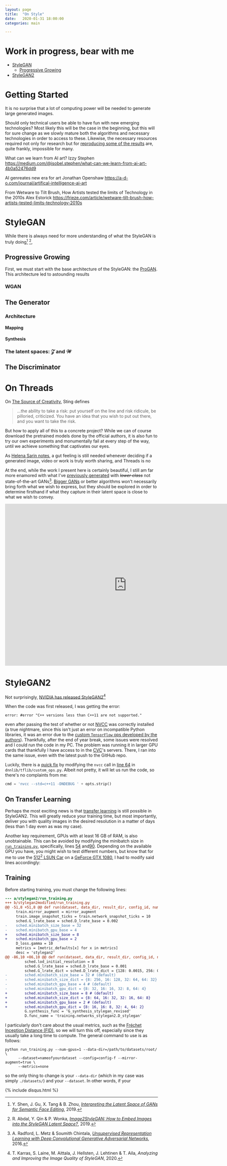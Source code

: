 ```yaml
---
layout: page
title:  "On Style"
date:   2020-01-31 18:00:00
categories: main

---
```


# **Work in progress, bear with me**

* [StyleGAN](#stylegan)
    - [Progressive Growing](#progan)
* [StyleGAN2](#stylegan2)


# Getting Started

It is no surprise that a lot of computing power will be needed to generate large generated images.

Should only technical users be able to have fun with new emerging technologies? Most likely this will be the case in the beginning, but this will for sure change as we slowly mature both the algorithms and necessary technologies in order to access to these. Likewise, the necessary resources required not only for research but for [reproducing some of the results](https://github.com/ajbrock/BigGAN-PyTorch) are, quite frankly, impossible for many.



What can we learn from AI art?
Izzy Stephen
https://medium.com/@isobel.stephen/what-can-we-learn-from-ai-art-4b0a52476dd9

AI genreates new era for art
Jonathan Openshaw
https://a-d-o.com/journal/artifical-intelligence-ai-art

From Wetware to Tilt Brush, How Artists tested the limits of Technology in the 2010s
Alex Estorick
https://frieze.com/article/wetware-tilt-brush-how-artists-tested-limits-technology-2010s


<a name="stylegan"></a>
# StyleGAN

While there is always need for more understanding of what the StyleGAN is truly doing[^faceediting] [^image2stylegan],



<a name="progan"></a>
## Progressive Growing

First, we must start with the base architecture of the StyleGAN: the [ProGAN](https://arxiv.org/abs/1710.10196). This architecture led to astounding results

<a name="wgan"></a>
### WGAN


<a name="generator"></a>
## The Generator


<a name="architecture"></a>
### Architecture

<a name="mapping"></a>
#### Mapping


<a name="synthesis"></a>
#### Synthesis

<a name="latentspaces"></a>
### The latent spaces: $\mathcal{Z}$ and $\mathcal{W}$


<a name="discriminator"></a>
## The Discriminator


<a name="threads"></a>
# On Threads

On [The Source of Creativity](https://choice.npr.org/index.html?origin=https://www.npr.org/programs/ted-radio-hour/351538855/the-source-of-creativity), Sting defines

> ...the ability to take a risk: put yourself on the line and risk ridicule, be pilloried, criticized.
> You have an idea that you wish to put out there, and you want to take the risk.

But how to apply all of this to a concrete project? While we can of course download the pretrained models done by the official authors, it is also fun to try our own experiments and monumentally fail at every step of the way, until we achieve something that captivates our eyes.

As [Helena Sarin notes](https://twitter.com/glagolista/status/1200819679209627648?s=20), a gut feeling is still needed whenever deciding if a generated image, video or work is truly worth sharing, and Threads is no


At the end, while the work I present here is certainly beautiful, I still am far more enamored with what I've [previously generated](https://blog.diegoporres.com/main/2019/07/17/UnsupervisingArt/) with ~~*lower class*~~ not state-of-the-art GANs[^dcgan]. [Bigger GANs](https://www.artnome.com/news/2018/11/14/helena-sarin-why-bigger-isnt-always-better-with-gans-and-ai-art) or better algorithms won't necessarily bring forth what we wish to express, but they should be explored in order to determine firsthand if what they capture in their latent space is close to what we wish to convey.
<iframe width="800" height="533" src="https://www.youtube.com/embed/4nktYGjSVHg?&autoplay=1&loop=1&playlist=4nktYGjSVHg" align="middle" frameborder="0" allow="accelerometer; autoplay; encrypted-media; gyroscope; picture-in-picture" allowfullscreen></iframe>


<a name="stylegan2"></a>
# StyleGAN2

Not surprisingly, [NVIDIA has released StyleGAN2[^sgan2]](https://github.com/NVlabs/stylegan2)

When the code was first released, I was getting the error:

```
error: #error "C++ versions less than C++11 are not supported."
```

even after passing the test of whether or not [NVCC](https://docs.nvidia.com/cuda/cuda-compiler-driver-nvcc/index.html) was correctly installed (a true nightmare, since this isn't just an error on incompatible Python libraries, it was an error due to the [custom `TensorFlow` ops developed by the authors](https://github.com/NVlabs/stylegan2#requirements)). Thankfully, after the end of year break, some issues were resolved and I could run the code in my PC. The problem was running it in larger GPU cards that thankfully I have access to in the [CVC](http://www.cvc.uab.es/)'s servers. There, I ran into the same issue, even with the latest push to the GitHub repo.

Luckily, there is a [quick fix](https://stackoverflow.com/a/59368180) by modifying the `nvcc` call in [line 64](https://github.com/NVlabs/stylegan2/blob/7d3145d23013607b987db30736f89fb1d3e10fad/dnnlib/tflib/custom_ops.py#L64) in `dnnlib/tflib/custom_ops.py`. Albeit not pretty, it will let us run the code, so there's no complaints from me:

```python
cmd = 'nvcc --std=c++11 -DNDEBUG ' + opts.strip()
```

## On Transfer Learning

Perhaps the most exciting news is that [transfer learning](https://www.gwern.net/Faces#transfer-learning) is still possible in StyleGAN2. This will greatly reduce your training time, but most importantly, deliver you with quality images in the desired resolution in a matter of days (less than 1 day even as was my case).

Another key requirement, GPUs with at least 16 GB of RAM, is also unobtainable. This can be avoided by modifying the minibatch size in [`run_training.py`](https://github.com/NVlabs/stylegan2/blob/master/run_training.py), specifically, lines [54](https://github.com/NVlabs/stylegan2/blob/4874628c7dfffaae01f89558c476842b475f54d5/run_training.py#L54) and[90](https://github.com/NVlabs/stylegan2/blob/4874628c7dfffaae01f89558c476842b475f54d5/run_training.py#L90). Depending on the available GPU you have, you might wish to test different numbers, but know that for me to use the [$512^2$ LSUN Car](https://drive.google.com/drive/folders/1yanUI9m4b4PWzR0eurKNq6JR1Bbfbh6L) on a [GeForce GTX 1080](https://www.nvidia.com/en-us/geforce/products/10series/geforce-gtx-1080/), I had to modify said lines accordingly:





## Training

Before starting training, you must change the following lines:

```diff
--- a/stylegan2/run_training.py
+++ b/stylegan2modified/run_training.py
@@ -51,8 +51,8 @@ def run(dataset, data_dir, result_dir, config_id, num_gpus, total_kimg, gamma, m
     train.mirror_augment = mirror_augment
     train.image_snapshot_ticks = train.network_snapshot_ticks = 10
     sched.G_lrate_base = sched.D_lrate_base = 0.002
-    sched.minibatch_size_base = 32
-    sched.minibatch_gpu_base = 4
+    sched.minibatch_size_base = 8
+    sched.minibatch_gpu_base = 2
     D_loss.gamma = 10
     metrics = [metric_defaults[x] for x in metrics]
     desc = 'stylegan2'
@@ -86,10 +86,10 @@ def run(dataset, data_dir, result_dir, config_id, num_gpus, total_kimg, gamma, m
         sched.lod_initial_resolution = 8
         sched.G_lrate_base = sched.D_lrate_base = 0.001
         sched.G_lrate_dict = sched.D_lrate_dict = {128: 0.0015, 256: 0.002, 512: 0.003, 1024: 0.003}
-        sched.minibatch_size_base = 32 # (default)
-        sched.minibatch_size_dict = {8: 256, 16: 128, 32: 64, 64: 32}
-        sched.minibatch_gpu_base = 4 # (default)
-        sched.minibatch_gpu_dict = {8: 32, 16: 16, 32: 8, 64: 4}
+        sched.minibatch_size_base = 8 # (default)
+        sched.minibatch_size_dict = {8: 64, 16: 32, 32: 16, 64: 8}
+        sched.minibatch_gpu_base = 2 # (default)
+        sched.minibatch_gpu_dict = {8: 16, 16: 8, 32: 4, 64: 2}
         G.synthesis_func = 'G_synthesis_stylegan_revised'
         D.func_name = 'training.networks_stylegan2.D_stylegan'

```

I particularly don't care about the usual metrics, such as the [Fréchet Inception Distance (FID)](https://nealjean.com/ml/frechet-inception-distance/), so we will turn this off, especially since they usually take a long time to compute. The general command to use is as follows:

```
python run_training.py --num-gpus=1 --data-dir=/path/to/datasets/root/ \
	  --dataset=nameofyourdataset --config=config-f --mirror-augment=true \
	  --metrics=none
```

so the only thing to change is your `--data-dir` (which in my case was simply `./datasets/`) and your `--dataset`. In other words, if your

{% include disqus.html %}


[^limitstech]: A. Estorick, [*From Wetware to Tilt Brush, How Artists Tested the Limits of Technology in the 2010s*](https://frieze.com/article/wetware-tilt-brush-how-artists-tested-limits-technology-2010s), Frieze, 2019
[^aieraart]: J. Openshaw, [*AI Generates New Era for Art*](https://a-d-o.com/journal/artifical-intelligence-ai-art), A/D/O, 2019
[^aiart]: I. Stephen, [*What can we learn from AI art?*](https://medium.com/@isobel.stephen/what-can-we-learn-from-ai-art-4b0a52476dd9), 2019


[^faceediting]: Y. Shen, J. Gu, X. Tang & B. Zhou, [*Interpreting the Latent Space of GANs for Semantic Face Editing*](https://arxiv.org/abs/1907.10786),  2019.
[^image2stylegan]: R. Abdal, Y. Qin & P. Wonka, [*Image2StyleGAN: How to Embed Images into the StyleGAN Latent Space?*](https://arxiv.org/abs/1904.03189), 2019.
[^dcgan]: A. Radford, L. Metz & Soumith Chintala, [*Unsupervised Representation Learning with Deep Convolutional Generative Adversarial Networks*](https://arxiv.org/abs/1511.06434), 2016.
[^wgan]: M. Arjovsky, S. Chintala & L. Bottou, [*Wasserstein GAN*](https://arxiv.org/abs/1701.07875), 2017.
[^progan]: T. Karras, T. Aila, S. Laine & J. Lehtinen, [*Progressive Growing of GANs for Improved Quality, Stability, and Variation*](https://arxiv.org/abs/1710.10196), ICLR 2018.
[^sgan]: T. Karras, S. Laine & T. Aila, [*A Style-Based Generator Architecture for Generative Adversarial Networks*](https://arxiv.org/abs/1812.04948), CVPR 2019.
[^sgan2]: T. Karras, S. Laine, M. Aittala, J. Hellsten, J. Lehtinen & T. Aila, [*Analyzing and Improving the Image Quality of StyleGAN*](http://arxiv.org/abs/1912.04958), 2020.
